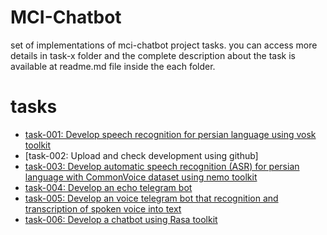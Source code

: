 # MCI-Chatbot
set of implementations of mci-chatbot project tasks. you can access more details in task-x folder and the complete description about the task is available at readme.md file inside the each folder.
# tasks
* [task-001: Develop speech recognition for persian language using vosk toolkit](https://github.com/YasinEnigma/mci-chatbot/tree/main/task-001)
* [task-002: Upload and check development using github]
* [task-003: Develop automatic speech recognition (ASR) for persian language with CommonVoice dataset using nemo toolkit](https://github.com/YasinEnigma/mci-chatbot/tree/main/task-003)
* [task-004: Develop an echo telegram bot](https://github.com/YasinEnigma/mci-chatbot/tree/main/task-004)
* [task-005: Develop an voice telegram bot that recognition and transcription of spoken voice into text](https://github.com/YasinEnigma/mci-chatbot/tree/main/task-005)
* [task-006: Develop a chatbot using Rasa toolkit](https://github.com/YasinEnigma/mci-chatbot/tree/main/task-006)
